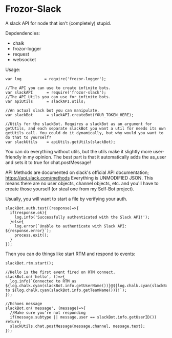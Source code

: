 # Frozor-Slack
A slack API for node that isn't (completely) stupid.

Depdendencies:
* chalk
* frozor-logger
* request
* websocket

Usage:
```
var log          = require('frozor-logger');

//The API you can use to create infinite bots.
var slackAPI      = require('frozor-slack');
//The API Utils you can use for infinite bots.
var apiUtils      = slackAPI.utils;

//An actual slack bot you can manipulate.
var slackBot      = slackAPI.createBot(YOUR_TOKEN_HERE);

//Utils for the slackBot. Requires a slackBot as an argument for getUtils, and each separate slackBot you want a util for needs its own getUtils call. You could do it dynamically, but why would you want to do that to yourself?
var slackUtils    = apiUtils.getUtils(slackBot);
```

You can do everything without utils, but the utils make it slightly more user-friendly in my opinion. The best part is that it automatically adds the as_user and sets it to true for chat.postMessage!

API Methods are documented on slack's official API documentation; https://api.slack.com/methods
Everything is UNMODIFIED JSON. This means there are no user objects, channel objects, etc. and you'll have to create those yourself (or steal one from my Self-Bot project).

Usually, you will want to start a file by verifying your auth.

```
slackBot.auth.test((response)=>{
  if(response.ok){
    log.info('Successfully authenticated with the Slack API!');
  }else{
    log.error(`Unable to authenticate with Slack API: ${response.error}`);
    process.exit();
  }
});
```

Then you can do things like start RTM and respond to events:

```
slackBot.rtm.start();

//Hello is the first event fired on RTM connect.
slackBot.on('hello', ()=>{
  log.info(`Connected to RTM as ${log.chalk.cyan(slackBot.info.getUserName())}@${log.chalk.cyan(slackBot.info.getUserID())} to ${log.chalk.cyan(slackBot.info.getTeamName())}!`);
});

//Echoes message
slackBot.on('message', (message)=>{
  //Make sure you're not responding
  if(message.subtype || message.user == slackBot.info.getUserID()) return;
  slackUtils.chat.postMessage(message.channel, message.text);
});
```
